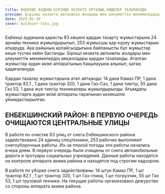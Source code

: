 ```yaml
---
title: ЕҢБЕКШІ АУДАНЫ БІРІНШІ КЕЗЕКТЕ ОРТАЛЫҚ КӨШЕЛЕР ТАЗАЛАНУДА
preview: Бірінші кезекте автокөлік жолдары мен әлеуметтік мекемелердің аяқжолдары қардан тазаланды.
date: 2023-01-10
cover: buldozer-foto.jpg
---
```

Еңбекші ауданына қарасты 83 көшені қардан тазарту жұмыстарына  24 арнайы техника жұмылдырылып, 253 жұмысшы қар күреу жұмыстарын атқаруда. Ауа райының қолайсыздығына байланысты бұл жұмыстар кеше түстен кейін басталды. Бірінші кезекте автокөлік жолдары мен әлеуметтік мекемелердің аяқжолдары қардан тазаланды. Аталған жұмыстар  аудан әкімі аппаратының бақылауына алынып, қатаң қадағалануда.

Қардан тазалау жұмыстарына атап айтқанда: 14 дана Камаз ПР, 1 дана трактор 82,1 , 1 дана трактор 320, 1 дана Газ-Саз, 1 дана тиегіш, 55 дана Газ 53, 1 дана жүк тиегіш техникалары жұмылдырылды. Ағымдағы жұмыстарға аудан әкімі аппараты тарапынан кезекшілік ұйымдастырылған.

## ЕНБЕКШИНСКИЙ РАЙОН: В ПЕРВУЮ ОЧЕРЕДЬ ОЧИЩАЮТСЯ ЦЕНТРАЛЬНЫЕ УЛИЦЫ

В работе по очистке 83 улиц от снега Енбекшинского района задействовано 24 единиц спецтехники, 253 рабочих выполняют снегоуборочные работы. Из-за плохой погоды эти работы начались вчера днем. В первую очередь были очищены от снега автомобильные дороги и тротуары социальных учреждений. Данные работы находятся на контроле аппарата акима района и находятся под строгим надзором.

В работе по уборке снега задействованы: 14 штук Камаз ПР, 1 шт трактор 82,1 , 1 шт трактор 320, 1 шт Газ-глина, 1 шт погрузчик, 55 шт Газ 53, 1 шт грузовой техники. На текущие работы организовано дежурство со стороны аппарата акима района.